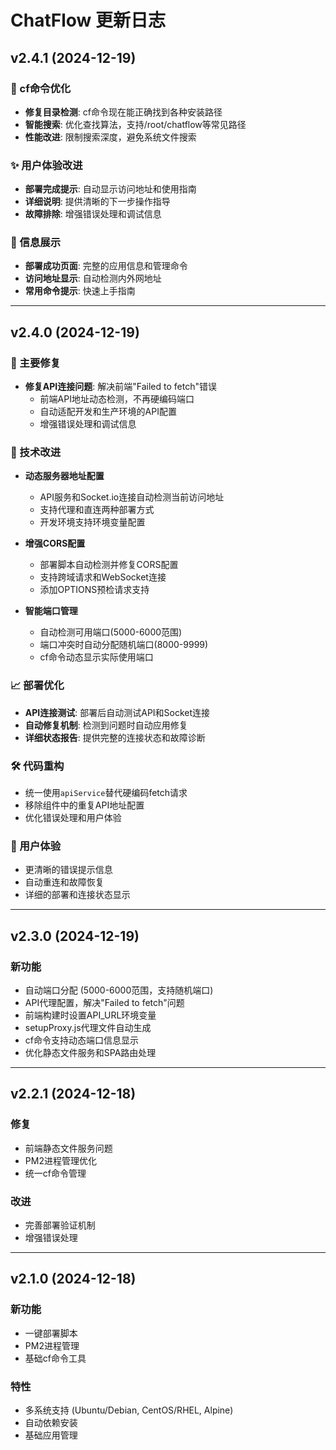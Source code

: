 # ChatFlow 更新日志

## v2.4.1 (2024-12-19)

### 🔧 cf命令优化
- **修复目录检测**: cf命令现在能正确找到各种安装路径
- **智能搜索**: 优化查找算法，支持/root/chatflow等常见路径
- **性能改进**: 限制搜索深度，避免系统文件搜索

### ✨ 用户体验改进
- **部署完成提示**: 自动显示访问地址和使用指南
- **详细说明**: 提供清晰的下一步操作指导
- **故障排除**: 增强错误处理和调试信息

### 📝 信息展示
- **部署成功页面**: 完整的应用信息和管理命令
- **访问地址显示**: 自动检测内外网地址
- **常用命令提示**: 快速上手指南

---

## v2.4.0 (2024-12-19)

### 🎯 主要修复
- **修复API连接问题**: 解决前端"Failed to fetch"错误
  - 前端API地址动态检测，不再硬编码端口
  - 自动适配开发和生产环境的API配置
  - 增强错误处理和调试信息

### 🔧 技术改进  
- **动态服务器地址配置**
  - API服务和Socket.io连接自动检测当前访问地址
  - 支持代理和直连两种部署方式
  - 开发环境支持环境变量配置

- **增强CORS配置**
  - 部署脚本自动检测并修复CORS配置
  - 支持跨域请求和WebSocket连接
  - 添加OPTIONS预检请求支持

- **智能端口管理**
  - 自动检测可用端口(5000-6000范围)
  - 端口冲突时自动分配随机端口(8000-9999)
  - cf命令动态显示实际使用端口

### 📈 部署优化
- **API连接测试**: 部署后自动测试API和Socket连接
- **自动修复机制**: 检测到问题时自动应用修复
- **详细状态报告**: 提供完整的连接状态和故障诊断

### 🛠️ 代码重构
- 统一使用`apiService`替代硬编码fetch请求
- 移除组件中的重复API地址配置
- 优化错误处理和用户体验

### 🎨 用户体验
- 更清晰的错误提示信息
- 自动重连和故障恢复
- 详细的部署和连接状态显示

---

## v2.3.0 (2024-12-19)

### 新功能
- 自动端口分配 (5000-6000范围，支持随机端口)
- API代理配置，解决"Failed to fetch"问题  
- 前端构建时设置API_URL环境变量
- setupProxy.js代理文件自动生成
- cf命令支持动态端口信息显示
- 优化静态文件服务和SPA路由处理

---

## v2.2.1 (2024-12-18)

### 修复
- 前端静态文件服务问题
- PM2进程管理优化
- 统一cf命令管理

### 改进
- 完善部署验证机制
- 增强错误处理

---

## v2.1.0 (2024-12-18)

### 新功能
- 一键部署脚本
- PM2进程管理
- 基础cf命令工具

### 特性
- 多系统支持 (Ubuntu/Debian, CentOS/RHEL, Alpine)
- 自动依赖安装
- 基础应用管理 